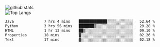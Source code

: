 ![github stats](https://github-readme-stats.vercel.app/api?username=AndreFerreira5&show_icons=true&theme=dark&count_private=true)
<br>
![Top Langs](https://github-readme-stats.vercel.app/api/top-langs/?username=AndreFerreira5&layout=compact&theme=dark)
<br>
<!--START_SECTION:waka-->

```txt
Java              7 hrs 4 mins    █████████████░░░░░░░░░░░░   52.64 %
Python            3 hrs 56 mins   ███████▒░░░░░░░░░░░░░░░░░   29.28 %
HTML              1 hr 13 mins    ██▒░░░░░░░░░░░░░░░░░░░░░░   09.10 %
Properties        18 mins         ▓░░░░░░░░░░░░░░░░░░░░░░░░   02.26 %
Text              17 mins         ▓░░░░░░░░░░░░░░░░░░░░░░░░   02.18 %
```

<!--END_SECTION:waka-->
